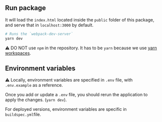 ## Run package

It will load the `index.html` located inside the `public` folder of this package, and serve that in `localhost:3000` by default.

```sh
# Runs the `webpack-dev-server`
yarn dev
```

⚠️ DO NOT use `npm` in the repository. It has to be `yarn` because we use [yarn workspaces](https://classic.yarnpkg.com/lang/en/docs/workspaces/).

## Environment variables

⚠️ Locally, environment variables are specified in `.env` file, with `.env.example` as a reference.

Once you add or update a `.env` file, you should rerun the application to apply the changes. (`yarn dev`).

For deployed versions, environment variables are specific in `buildspec.yml`file.
